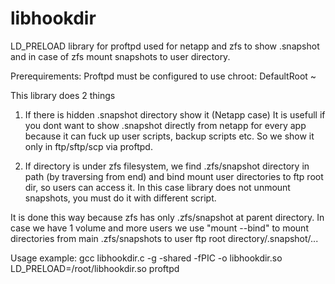 libhookdir
==========

LD_PRELOAD library for proftpd used for netapp and zfs to show .snapshot and in case of zfs mount snapshots to user directory.

Prerequirements:
Proftpd must be configured to use chroot:
DefaultRoot ~

This library does 2 things

1. If there is hidden .snapshot directory show it (Netapp case)
It is usefull if you dont want to show .snapshot directly from netapp for every app because it can fuck up user scripts, backup scripts etc.
So we show it only in ftp/sftp/scp via proftpd.

2. If directory is under zfs filesystem, we find .zfs/snapshot directory in path (by traversing from end) and bind mount user directories to ftp root dir, so users can access it.
In this case library does not unmount snapshots, you must do it with different script.

It is done this way because zfs has only .zfs/snapshot at parent directory.
In case we have 1 volume and more users we use "mount --bind" to mount directories from main .zfs/snapshots to user ftp root directory/.snapshot/...

Usage example:
gcc libhookdir.c -g -shared -fPIC -o libhookdir.so
LD_PRELOAD=/root/libhookdir.so proftpd
